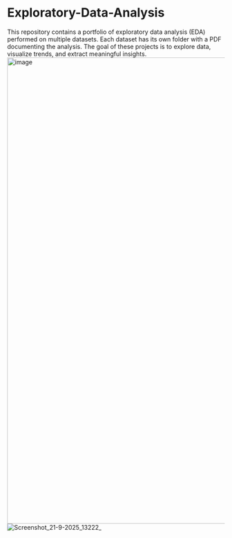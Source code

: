 # Exploratory-Data-Analysis
This repository contains a portfolio of exploratory data analysis (EDA) performed on multiple datasets. Each dataset has its own folder with a PDF documenting the analysis. The goal of these projects is to explore data, visualize trends, and extract meaningful insights.
<img width="1920" height="1080" alt="image" src="https://github.com/user-attachments/assets/1b4c4b38-925c-4248-8289-7004df68d881" />
![Screenshot_21-9-2025_13222_](https://github.com/user-attachments/assets/4f6563ef-ec2c-4bb4-85a5-26e46fe37c17)

